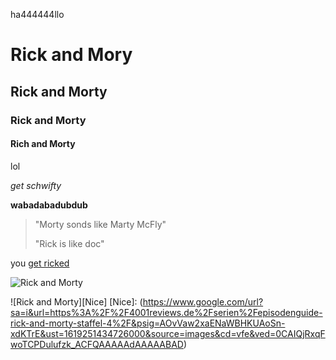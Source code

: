 ha444444llo
# Rick and Mory 
## Rick and Morty
### Rick and Morty
#### Rich and Morty

lol

_get schwifty_

**wabadabadubdub**

> "Morty sonds like Marty McFly"
>
>"Rick is like doc"


you [get ricked](https://www.google.com)

![Rick and Morty](https://www.google.com/url?sa=i&url=https%3A%2F%2F4001reviews.de%2Fserien%2Fepisodenguide-rick-and-morty-staffel-4%2F&psig=AOvVaw2xaENaWBHKUAoSn-xdKTrE&ust=1619251434726000&source=images&cd=vfe&ved=0CAIQjRxqFwoTCPDulufzk_ACFQAAAAAdAAAAABAD)

![Rick and Morty][Nice]
[Nice]: (https://www.google.com/url?sa=i&url=https%3A%2F%2F4001reviews.de%2Fserien%2Fepisodenguide-rick-and-morty-staffel-4%2F&psig=AOvVaw2xaENaWBHKUAoSn-xdKTrE&ust=1619251434726000&source=images&cd=vfe&ved=0CAIQjRxqFwoTCPDulufzk_ACFQAAAAAdAAAAABAD)
